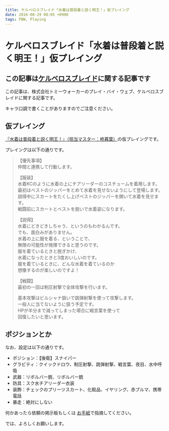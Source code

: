 ```yaml
---
title: ケルベロスブレイド「水着は普段着と説く明王！」仮プレイング
date: 2016-08-29 08:05 +0900
tags: PBW, Playing
---
```

# ケルベロスブレイド「水着は普段着と説く明王！」仮プレイング

## この記事は[ケルベロスブレイド](http://tw5.jp)に関する記事です

この記事は、株式会社トミーウォーカーのプレイ・バイ・ウェブ、ケルベロスブレイドに関する記事です。

キャラ口調で書くことがありますのでご注意ください。

## 仮プレイング

[『水着は普段着と説く明王！』（担当マスター：柊暮葉）](http://tw5.jp/adventure/opening/?scenario_id=7289)の仮プレイングです。

プレイングは以下の通りです。

> 【優先事項】  
> 仲間と連携して行動します。
>
> 【服装】  
> 水着KCのように水着の上にチアリーダーのコスチュームを着用します。  
> 最初はベストのジッパーをとめて水着を見せないようにして登場します。  
> 説得中にスカートをたくし上げベストのジッパーを開いて水着を見せます。  
> 戦闘前にスカートとベストを脱いで水着姿になります。
>
> 【説得】  
> 水着にどきどきしちゃう、というのもわかるんです。  
> でも、面白みがありません。  
> 水着の上に服を着る、ということで、  
> 無限の可能性が発揮できると思うのです。  
> 服を着ているときと脱ぎかけ、  
> 水着になったときと3度おいしいのです。  
> 服を着ているときに、どんな水着を着ているのか  
> 想像するのが楽しいのですよ！
>
> 【戦闘】  
> 最初の一回は制圧射撃で全体攻撃を行います。
>
> 基本攻撃はビルシャナ狙いで跳弾射撃を使って攻撃します。  
> 一般人に当てないように狙う予定です。  
> HPが半分まで減ってしまった場合に戦言葉を使って  
> 回復したいと思います。

## ポジションとか

なお、設定は以下の通りです。

- ポジション：【後衛】スナイパー
- グラビティ：クイックドロウ、制圧射撃、跳弾射撃、戦言葉、夜目、水中呼吸
- 武器：リボルバー銃、リボルバー銃
- 防具：スク水チアリーダー衣装
- 装飾：チェックのプリーツスカート、化粧品、イヤリング、赤ブルマ、携帯電話
- 暴走：絶対にしない

何かあったら依頼の掲示板もしくは
[お手紙](http://tw5.jp/character/status/e10792/send_letter)で指摘してください。

では、よろしくお願いします。
